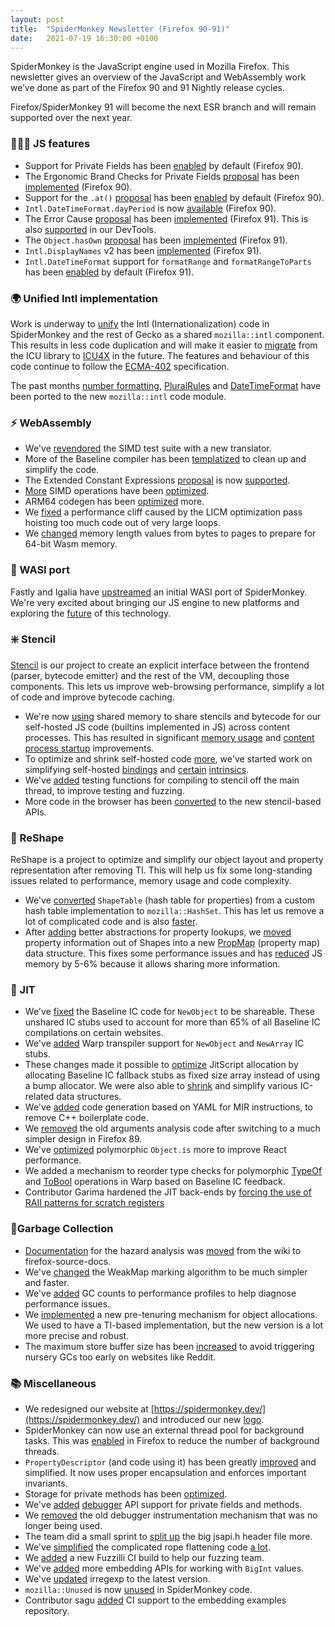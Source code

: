 ```yaml
---
layout: post
title:  "SpiderMonkey Newsletter (Firefox 90-91)"
date:   2021-07-19 16:30:00 +0100
---
```

SpiderMonkey is the JavaScript engine used in Mozilla Firefox. This newsletter gives an overview of the JavaScript and WebAssembly work we’ve done as part of the Firefox 90 and 91 Nightly release cycles.

Firefox/SpiderMonkey 91 will become the next ESR branch and will remain supported over the next year.


### 👷🏽‍♀️ JS features



* Support for Private Fields has been [enabled](https://bugzilla.mozilla.org/show_bug.cgi?id=1708235) by default (Firefox 90).
* The Ergonomic Brand Checks for Private Fields [proposal](https://github.com/tc39/proposal-private-fields-in-in) has been [implemented](https://bugzilla.mozilla.org/show_bug.cgi?id=1710510) (Firefox 90).
* Support for the `.at()` [proposal](https://github.com/tc39/proposal-relative-indexing-method/) has been [enabled](https://bugzilla.mozilla.org/show_bug.cgi?id=1681371) by default (Firefox 90).
* `Intl.DateTimeFormat.dayPeriod` is now [available](https://bugzilla.mozilla.org/show_bug.cgi?id=1645115) (Firefox 90).
* The Error Cause [proposal](https://github.com/tc39/proposal-error-cause) has been [implemented](https://bugzilla.mozilla.org/show_bug.cgi?id=1679653) (Firefox 91). This is also [supported](https://twitter.com/FirefoxDevTools/status/1414965543593988104) in our DevTools.
* The `Object.hasOwn` [proposal](https://github.com/tc39/proposal-accessible-object-hasownproperty) has been [implemented](https://bugzilla.mozilla.org/show_bug.cgi?id=1711872) (Firefox 91).
* `Intl.DisplayNames` v2 has been [implemented](https://bugzilla.mozilla.org/show_bug.cgi?id=1693575) (Firefox 91).
* `Intl.DateTimeFormat` support for `formatRange` and `formatRangeToParts` has been [enabled](https://bugzilla.mozilla.org/show_bug.cgi?id=1653024) by default (Firefox 91).


### 🌍 Unified Intl implementation 

Work is underway to [unify](https://bugzilla.mozilla.org/show_bug.cgi?id=1686965) the Intl (Internationalization) code in SpiderMonkey and the rest of Gecko as a shared `mozilla::intl` component. This results in less code duplication and will make it easier to [migrate](https://bugzilla.mozilla.org/show_bug.cgi?id=1713916) from the ICU library to [ICU4X](https://github.com/unicode-org/icu4x) in the future. The features and behaviour of this code continue to follow the [ECMA-402](https://tc39.es/ecma402/) specification.

The past months [number formatting](https://bugzilla.mozilla.org/show_bug.cgi?id=1701695), [PluralRules](https://bugzilla.mozilla.org/show_bug.cgi?id=1704509) and [DateTimeFormat](https://bugzilla.mozilla.org/show_bug.cgi?id=1711902) have been ported to the new `mozilla::intl` code module.


### ⚡ WebAssembly



* We've [revendored](https://bugzilla.mozilla.org/show_bug.cgi?id=1703105) the SIMD test suite with a new translator.
* More of the Baseline compiler has been [templatized](https://bugzilla.mozilla.org/show_bug.cgi?id=1697371) to clean up and simplify the code.
* The Extended Constant Expressions [proposal](https://github.com/WebAssembly/extended-const/blob/master/proposals/extended-const/Overview.md) is now [supported](https://bugzilla.mozilla.org/show_bug.cgi?id=1706124).
* [More](https://bugzilla.mozilla.org/show_bug.cgi?id=1690492) SIMD operations have been [optimized](https://bugzilla.mozilla.org/show_bug.cgi?id=1690462).
* ARM64 codegen has been [optimized](https://bugzilla.mozilla.org/show_bug.cgi?id=1710024) more.
* We [fixed](https://bugzilla.mozilla.org/show_bug.cgi?id=1712078) a performance cliff caused by the LICM optimization pass hoisting too much code out of very large loops.
* We [changed](https://bugzilla.mozilla.org/show_bug.cgi?id=1713400) memory length values from bytes to pages to prepare for 64-bit Wasm memory.


### 🧪 WASI port

Fastly and Igalia have [upstreamed](https://bugzilla.mozilla.org/show_bug.cgi?id=1701197) an initial WASI port of SpiderMonkey. We're very excited about bringing our JS engine to new platforms and exploring the [future](https://bytecodealliance.org/articles/making-javascript-run-fast-on-webassembly) of this technology.


### ❇️ Stencil

[Stencil](https://bugzilla.mozilla.org/show_bug.cgi?id=1601332) is our project to create an explicit interface between the frontend (parser, bytecode emitter) and the rest of the VM, decoupling those components. This lets us improve web-browsing performance, simplify a lot of code and improve bytecode caching.



* We're now [using](https://bugzilla.mozilla.org/show_bug.cgi?id=1458339) shared memory to share stencils and bytecode for our self-hosted JS code (builtins implemented in JS) across content processes. This has resulted in significant [memory usage](https://bugzilla.mozilla.org/show_bug.cgi?id=1710987#c5) and [content process startup](https://bugzilla.mozilla.org/show_bug.cgi?id=1709135#c5) improvements.
* To optimize and shrink self-hosted code [more](https://bugzilla.mozilla.org/show_bug.cgi?id=1688794), we've started work on simplifying self-hosted [bindings](https://bugzilla.mozilla.org/show_bug.cgi?id=1716901) and [certain](https://bugzilla.mozilla.org/show_bug.cgi?id=1707792) [intrinsics](https://bugzilla.mozilla.org/show_bug.cgi?id=1705819). 
* We've [added](https://bugzilla.mozilla.org/show_bug.cgi?id=1717002) testing functions for compiling to stencil off the main thread, to improve testing and fuzzing.
* More code in the browser has been [converted](https://bugzilla.mozilla.org/show_bug.cgi?id=1716934) to the new stencil-based APIs.


### 📐 ReShape

ReShape is a project to optimize and simplify our object layout and property representation after removing TI. This will help us fix some long-standing issues related to performance, memory usage and code complexity.



* We've [converted](https://bugzilla.mozilla.org/show_bug.cgi?id=1706900) `ShapeTable` (hash table for properties) from a custom hash table implementation to `mozilla::HashSet`. This has let us remove a lot of complicated code and is also [faster](https://bugzilla.mozilla.org/show_bug.cgi?id=1706900#c11).
* After [adding](https://bugzilla.mozilla.org/show_bug.cgi?id=1704441) better abstractions for property lookups, we [moved](https://bugzilla.mozilla.org/show_bug.cgi?id=1715512) property information out of Shapes into a new [PropMap](https://searchfox.org/mozilla-central/rev/42ae3bea104c37a9986c6f18d17bd9ddb387129c/js/src/vm/PropMap.h#23) (property map) data structure. This fixes some performance issues and has [reduced](https://bugzilla.mozilla.org/show_bug.cgi?id=1715512#c26) JS memory by 5-6% because it allows sharing more information.


### 🚀 JIT



* We've [fixed](https://bugzilla.mozilla.org/show_bug.cgi?id=1701787) the Baseline IC code for `NewObject` to be shareable. These unshared IC stubs used to account for more than 65% of all Baseline IC compilations on certain websites.
* We've [added](https://bugzilla.mozilla.org/show_bug.cgi?id=1706309) Warp transpiler support for `NewObject` and `NewArray` IC stubs.
* These changes made it possible to [optimize](https://bugzilla.mozilla.org/show_bug.cgi?id=1710075) JitScript allocation by allocating Baseline IC fallback stubs as fixed size array instead of using a bump allocator. We were also able to [shrink](https://bugzilla.mozilla.org/show_bug.cgi?id=1682504) and simplify various IC-related data structures.
* We've [added](https://bugzilla.mozilla.org/show_bug.cgi?id=1699271) code generation based on YAML for MIR instructions, to remove C++ boilerplate code.
* We [removed](https://bugzilla.mozilla.org/show_bug.cgi?id=1700443) the old arguments analysis code after switching to a much simpler design in Firefox 89.
* We've [optimized](https://bugzilla.mozilla.org/show_bug.cgi?id=1709216) polymorphic `Object.is` more to improve React performance.
* We added a mechanism to reorder type checks for polymorphic [TypeOf](https://bugzilla.mozilla.org/show_bug.cgi?id=1710905) and [ToBool](https://bugzilla.mozilla.org/show_bug.cgi?id=1712030) operations in Warp based on Baseline IC feedback.
* Contributor Garima hardened the JIT back-ends by [forcing the use of RAII patterns for scratch registers](https://bugzilla.mozilla.org/show_bug.cgi?id=1524481)


### 🧹Garbage Collection



* [Documentation](https://firefox-source-docs.mozilla.org/js/HazardAnalysis/index.html) for the hazard analysis was [moved](https://bugzilla.mozilla.org/show_bug.cgi?id=1708053) from the wiki to firefox-source-docs.
* We've [changed](https://bugzilla.mozilla.org/show_bug.cgi?id=1694538) the WeakMap marking algorithm to be much simpler and faster.
* We've [added](https://bugzilla.mozilla.org/show_bug.cgi?id=1711076) GC counts to performance profiles to help diagnose performance issues.
* We [implemented](https://bugzilla.mozilla.org/show_bug.cgi?id=1711063) a new pre-tenuring mechanism for object allocations. We used to have a TI-based implementation, but the new version is a lot more precise and robust.
* The maximum store buffer size has been [increased](https://bugzilla.mozilla.org/show_bug.cgi?id=1717851) to avoid triggering nursery GCs too early on websites like Reddit.


### 📚 Miscellaneous



* We redesigned our website at [https://spidermonkey.dev/](https://spidermonkey.dev/) and introduced our new [logo](https://twitter.com/SpiderMonkeyJS/status/1389985112620736516).
* SpiderMonkey can now use an external thread pool for background tasks. This was [enabled](https://bugzilla.mozilla.org/show_bug.cgi?id=1713335) in Firefox to reduce the number of background threads.
* `PropertyDescriptor` (and code using it) has been greatly [improved](https://bugzilla.mozilla.org/show_bug.cgi?id=1700958) and simplified. It now uses proper encapsulation and enforces important invariants.
* Storage for private methods has been [optimized](https://bugzilla.mozilla.org/show_bug.cgi?id=1662559).
* We've [added](https://bugzilla.mozilla.org/show_bug.cgi?id=1709542) [debugger](https://bugzilla.mozilla.org/show_bug.cgi?id=1709956) API support for private fields and methods.
* We [removed](https://bugzilla.mozilla.org/show_bug.cgi?id=1624792) the old debugger instrumentation mechanism that was no longer being used.
* The team did a small sprint to [split up](https://bugzilla.mozilla.org/show_bug.cgi?id=1708400) the big jsapi.h header file more.
* We've [simplified](https://bugzilla.mozilla.org/show_bug.cgi?id=1705777) the complicated rope flattening code [a lot](https://bugzilla.mozilla.org/show_bug.cgi?id=1706694).
* We [added](https://bugzilla.mozilla.org/show_bug.cgi?id=1709404) a new Fuzzilli CI build to help our fuzzing team.
* We've [added](https://bugzilla.mozilla.org/show_bug.cgi?id=1706866) more embedding APIs for working with `BigInt` values.
* We've [updated](https://bugzilla.mozilla.org/show_bug.cgi?id=1703740) irregexp to the latest version.
* `mozilla::Unused` is now [unused](https://bugzilla.mozilla.org/show_bug.cgi?id=1713212) in SpiderMonkey code.
* Contributor sagu [added](https://github.com/mozilla-spidermonkey/spidermonkey-embedding-examples/pull/35) CI support to the embedding examples repository.

